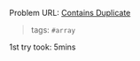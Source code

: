 Problem URL: [Contains Duplicate](https://leetcode.com/problems/contains-duplicate/)

> tags: `#array`

1st try took: 5mins